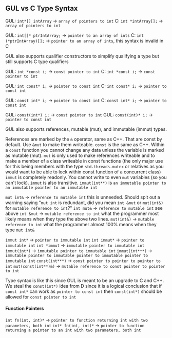 ## GUL vs C Type Syntax

GUL: `int*[] intArray` -> `array of pointers to int`
C: `int *intArray[];` -> `array of pointers to int`

GUL: `int[]* ptrIntArray;` -> `pointer to an array of ints`
C: `int (*ptrIntArray)[];` -> `pointer to an array of ints`, this syntax is invalid in C

GUL also supports qualifier constructors to simplify qualifying a type but still supports C type qualifiers

GUL: `int *const i;` -> `const pointer to int`
C: `int *const i;` -> `const pointer to int`

GUL: `int const* i;` -> `pointer to const int`
C: `int const* i;` -> `pointer to const int`

GUL: `const int* i;` -> `pointer to const int`
C: `const int* i;` -> `pointer to const int`

GUL: `const(int*) i;` -> `const pointer to int`
GUL: `const(int)* i;` -> `pointer to const int`

GUL also supports references, mutable (mut), and immutable (immut) types.

References are marked by the `&` operator, same as C++. That are const by default. Use `&mut` to make them writeable.
`const` is the same as C++. Within a `const` function you cannot change any data unless the variable is marked as mutable (mut).
`mut` is only used to make references writeable and to make a member of a class writeable in const functions (the only major use for this being members with the type `std.threads.mutex` or relatives as you would want to be able to lock within const function of a concurrent class)
`immut` is completely readonly. You cannot write to even `mut` variables (so you can't lock). `immut` is also transitive. `immut(int**)` is `an immutable pointer to an immutable pointer to an immutable int`

`mut int&` -> `reference to mutable int` this is unneeded. Should spit out a warning saying "`mut int` is redundant, did you mean `int &mut` or `mut(int&)` for `mutable reference to int`?"
`int mut&` -> `reference to mutable int` see above
`int &mut` -> `mutable reference to int` what the programmer most likely means when they type the above two lines.
`mut(int&)` -> `mutable reference to int` what the programmer almost 100% means when they type `mut int&`

`immut int*` -> `pointer to immutable int`
`int immut*` -> `pointer to immutable int`
`int *immut` -> `immutable pointer to immutable int`
`immut(int*)` -> `immutable pointer to immutable int`
`immut(int***)` -> `immutable pointer to immutable pointer to immutable pointer to immutable int`
`const(int***)` -> `const pointer to pointer to pointer to int`
`mut(const(int**)&)` -> `mutable reference to const pointer to pointer to int`

Type syntax is like this since GUL is meant to be an upgrade to C and C++. We steal the `const(int*)` idea from D since it is a logical conclusion that if `const int*` can work as `pointer to const int` then `const(int*)` should be allowed for `const pointer to int`

#### Function Pointers
`int fn(int, int)*` -> `pointer to function returning int with two parameters, both int`
`int* fn(int, int)*` -> `pointer to function returning a pointer to an int with two parameters, both int`
